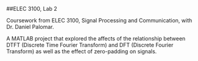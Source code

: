 ##ELEC 3100, Lab 2

Coursework from ELEC 3100, Signal Processing and Communication, with Dr. Daniel Palomar.

A MATLAB project that explored the affects of the relationship between DTFT (Discrete Time Fourier Transform) 
and DFT (Discrete Fourier Transform) as well as the effect of zero-padding on signals.
